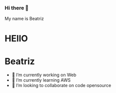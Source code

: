 ### Hi there 👋

My name is Beatriz

<h1>HEllO</h1>

# Beatriz

- 🔭 I’m currently working on Web
- 🌱 I’m currently learning AWS
- 👯 I’m looking to collaborate on code opensource


